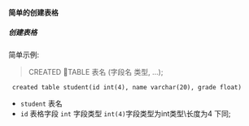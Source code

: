 #### 简单的创建表格

##### 创建表格

简单示例:

> CREATED TABLE 表名 (字段名 类型, ...);

``` created table student(id int(4), name varchar(20), grade float)```

- `student`  表名
- `id` 表格字段 `int` 字段类型 `int(4)`字段类型为int类型\长度为4 下同;


